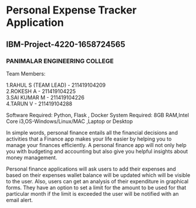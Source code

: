 # Personal Expense Tracker Application

## IBM-Project-4220-1658724565

### PANIMALAR ENGINEERING COLLEGE

Team Members:

1.RAHUL S (TEAM LEAD) - 211419104209 <br>
2.ROKESH A - 211419104225<br>
3.SAI KUMAR M - 211419104226<br>
4.TARUN V - 211419104288<br>



Software Required:
Python, Flask , Docker
System Required:
8GB RAM,Intel Core i3,OS-Windows/Linux/MAC ,Laptop or Desktop

In simple words, personal finance entails all the financial decisions and activities that a Finance app makes your life easier by helping you to manage your finances efficiently. A personal finance app will not only help you with budgeting and accounting but also give you helpful insights about money management.


Personal finance applications will ask users to add their expenses and based on their expenses wallet balance will be updated which will be visible to the user.  Also, users can get an analysis of their expenditure in graphical forms. They have an option to set a limit for the amount to be used for that particular month if the limit is exceeded the user will be notified with an email alert.


